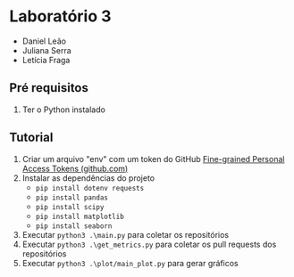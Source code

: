# Laboratório 3
- Daniel Leão
- Juliana Serra
- Letícia Fraga

## Pré requisitos

1. Ter o Python instalado

## Tutorial

1. Criar um arquivo "env" com um token do GitHub [Fine-grained Personal Access Tokens (github.com)](https://github.com/settings/tokens?type=beta)
2. Instalar as dependências do projeto
    - `pip install dotenv requests`
    - `pip install pandas`
    - `pip install scipy`
    - `pip install matplotlib`
    - `pip install seaborn`
3. Executar `python3 .\main.py` para coletar os repositórios
5. Executar `python3 .\get_metrics.py` para coletar os pull requests dos repositórios
5. Executar `python3 .\plot/main_plot.py` para gerar gráficos
